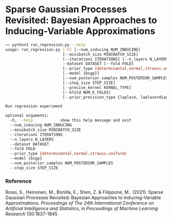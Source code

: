 # Sparse Gaussian Processes Revisited: Bayesian Approaches to Inducing-Variable Approximations



```bash
>> python3 run_regression.py --help
usage: run_regression.py [-h] [--num_inducing NUM_INDUCING]
                         [--minibatch_size MINIBATCH_SIZE]
                         [--iterations ITERATIONS] [--n_layers N_LAYERS]
                         --dataset DATASET [--fold FOLD]
                         [--prior_type {determinantal,normal,strauss,uniform}]
                         [--model {bsgp}]
                         [--num_posterior_samples NUM_POSTERIOR_SAMPLES]
                         [--step_size STEP_SIZE]
                         [--precise_kernel KERNEL_TYPE]
                         [--kfold NUM_K_FOLDS]
                         [--prior_precision_type {laplace, laplace+diagnormal, horseshoe+diagnormal, wishart, invwishart}]

Run regression experiment

optional arguments:
  -h, --help            show this help message and exit
  --num_inducing NUM_INDUCING
  --minibatch_size MINIBATCH_SIZE
  --iterations ITERATIONS
  --n_layers N_LAYERS
  --dataset DATASET
  --fold FOLD
  --prior_type {determinantal,normal,strauss,uniform}
  --model {bsgp}
  --num_posterior_samples NUM_POSTERIOR_SAMPLES
  --step_size STEP_SIZE
```

### Reference
Rossi, S., Heinonen, M., Bonilla, E., Shen, Z. &amp; Filippone, M.. (2021).  Sparse Gaussian Processes Revisited: Bayesian Approaches to Inducing-Variable Approximations. <i>Proceedings of The 24th International Conference on Artificial Intelligence and Statistics</i>, in <i>Proceedings of Machine Learning Research</i> 130:1837-1845 